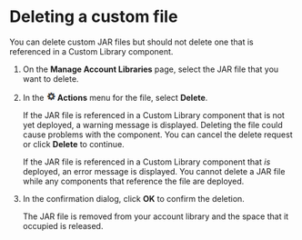 # Deleting a custom file 

<head>
  <meta name="guidename" content="Integration"/>
  <meta name="context" content="GUID-1d11ee82-395b-44fb-a769-de5cf70faa74"/>
</head>


You can delete custom JAR files but should not delete one that is referenced in a Custom Library component.

1.  On the **Manage Account Libraries** page, select the JAR file that you want to delete.

2.  In the **![Gear or Actions icon](../Images/main-ic-gear-black-16_cdde83e4-a176-436a-86ca-1fe4937e3085.jpg) Actions** menu for the file, select **Delete**.

    If the JAR file is referenced in a Custom Library component that is not yet deployed, a warning message is displayed. Deleting the file could cause problems with the component. You can cancel the delete request or click **Delete** to continue.

    If the JAR file is referenced in a Custom Library component that *is* deployed, an error message is displayed. You cannot delete a JAR file while any components that reference the file are deployed.

3.  In the confirmation dialog, click **OK** to confirm the deletion.

    The JAR file is removed from your account library and the space that it occupied is released.